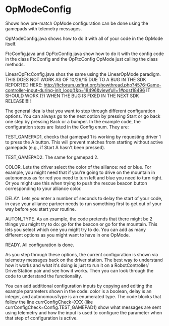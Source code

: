 # OpModeConfig
Shows how pre-match OpMode configuration can be done using the gamepads with telemetry messages.

OpModeConfig.java shows how to do it with all of your code in the OpMode itself.

FtcConfig.java and OpFtcConfig.java show how to do it with the config code in the class FtcConfig and the OpFtcConfig OpMode just calling the class methods.

LinearOpFtcConfig.java shos the same using the LinearOpMode paradigm.  
THIS DOES NOT WORK AS OF 10/26/15 DUE TO A BUG IN THE SDK REPORTED HERE: 
http://ftcforum.usfirst.org/showthread.php?4576-Game-controller-input-during-init_loop()&p=18496&viewfull=1#post18496
IT SHOULD WORK (?) WHEN THE BUG IS FIXED IN THE NEXT SDK RELEASE!!!!!

The general idea is that you want to step through different configuration options. You can always go to the next option by pressing Start or go back one step by pressing Back or a bumper.
In the example code, the configuration steps are listed in the Config enum. They are:

TEST_GAMEPAD1, checks that gamepad 1 is working by requesting driver 1 to press the A button. This will prevent matches from starting without active gamepads (e.g., if Start A hasn't been pressed).

TEST_GAMEPAD2. The same for gamepad 2.

COLOR. Lets the driver select the color of the alliance: red or blue. For example, you might need that if you're going to drive on the mountain in autonomous as for red you need to turn left and blue you need to turn right. Or you might use this when trying to push the rescue beacon button corresponding to your alliance color.

DELAY. Lets you enter a number of seconds to delay the start of your code, in case your alliance partner needs to run something first to get out of your way before you start your routine.

AUTON_TYPE. As an example, the code pretends that there might be 2 things you might try to do: go for the beacon or go for the mountain. This lets you select which one you might try to do. You can add as many different options as you might want to have in one OpMode.

READY. All configuration is done.

As you step through these options, the current configuration is shown via telemetry messages back on the driver station. The best way to understand how it works and what it's doing is just to run it on a RobotController/ DriverStation pair and see how it works. Then you can look through the code to understand the functionality.

You can add additional configuration inputs by copying and editing the example parameters shown in the code: color is a boolean, delay is an integer, and autonomousType is an enumerated type. The code blocks that follow the line currConfigCheck=XXX (like currConfigCheck=Config.TEST_GAMEPAD1) show what messages are sent using telemetry and how the input is used to configure the parameter when that step of configuration is active.
